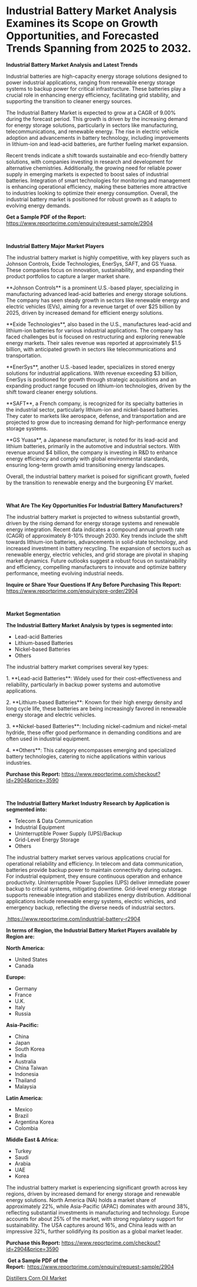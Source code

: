 <p><h1>Industrial Battery Market Analysis Examines its Scope on Growth Opportunities, and Forecasted Trends Spanning from 2025 to 2032.</h1></p><p><strong>Industrial Battery Market Analysis and Latest Trends</strong></p>
<p><p>Industrial batteries are high-capacity energy storage solutions designed to power industrial applications, ranging from renewable energy storage systems to backup power for critical infrastructure. These batteries play a crucial role in enhancing energy efficiency, facilitating grid stability, and supporting the transition to cleaner energy sources.</p><p>The Industrial Battery Market is expected to grow at a CAGR of 9.00% during the forecast period. This growth is driven by the increasing demand for energy storage solutions, particularly in sectors like manufacturing, telecommunications, and renewable energy. The rise in electric vehicle adoption and advancements in battery technology, including improvements in lithium-ion and lead-acid batteries, are further fueling market expansion.</p><p>Recent trends indicate a shift towards sustainable and eco-friendly battery solutions, with companies investing in research and development for alternative chemistries. Additionally, the growing need for reliable power supply in emerging markets is expected to boost sales of industrial batteries. Integration of smart technologies for monitoring and management is enhancing operational efficiency, making these batteries more attractive to industries looking to optimize their energy consumption. Overall, the industrial battery market is positioned for robust growth as it adapts to evolving energy demands.</p></p>
<p><strong>Get a Sample PDF of the Report:&nbsp;</strong> <a href="https://www.reportprime.com/enquiry/request-sample/2904?utm_campaign=2648&utm_medium=2&utm_source=Github&utm_content=ia&utm_term=18032025&utm_id=industrial-battery">https://www.reportprime.com/enquiry/request-sample/2904</a></p>
<p>&nbsp;</p>
<p><strong>Industrial Battery Major Market Players</strong></p>
<p><p>The industrial battery market is highly competitive, with key players such as Johnson Controls, Exide Technologies, EnerSys, SAFT, and GS Yuasa. These companies focus on innovation, sustainability, and expanding their product portfolios to capture a larger market share.</p><p>**Johnson Controls** is a prominent U.S.-based player, specializing in manufacturing advanced lead-acid batteries and energy storage solutions. The company has seen steady growth in sectors like renewable energy and electric vehicles (EVs), aiming for a revenue target of over $25 billion by 2025, driven by increased demand for efficient energy solutions.</p><p>**Exide Technologies**, also based in the U.S., manufactures lead-acid and lithium-ion batteries for various industrial applications. The company has faced challenges but is focused on restructuring and exploring renewable energy markets. Their sales revenue was reported at approximately $1.5 billion, with anticipated growth in sectors like telecommunications and transportation.</p><p>**EnerSys**, another U.S.-based leader, specializes in stored energy solutions for industrial applications. With revenue exceeding $3 billion, EnerSys is positioned for growth through strategic acquisitions and an expanding product range focused on lithium-ion technologies, driven by the shift toward cleaner energy solutions.</p><p>**SAFT**, a French company, is recognized for its specialty batteries in the industrial sector, particularly lithium-ion and nickel-based batteries. They cater to markets like aerospace, defense, and transportation and are projected to grow due to increasing demand for high-performance energy storage systems.</p><p>**GS Yuasa**, a Japanese manufacturer, is noted for its lead-acid and lithium batteries, primarily in the automotive and industrial sectors. With revenue around $4 billion, the company is investing in R&D to enhance energy efficiency and comply with global environmental standards, ensuring long-term growth amid transitioning energy landscapes.</p><p>Overall, the industrial battery market is poised for significant growth, fueled by the transition to renewable energy and the burgeoning EV market.</p></p>
<p>&nbsp;</p>
<p><strong>What Are The Key Opportunities For Industrial Battery Manufacturers?</strong></p>
<p><p>The industrial battery market is projected to witness substantial growth, driven by the rising demand for energy storage systems and renewable energy integration. Recent data indicates a compound annual growth rate (CAGR) of approximately 8-10% through 2030. Key trends include the shift towards lithium-ion batteries, advancements in solid-state technology, and increased investment in battery recycling. The expansion of sectors such as renewable energy, electric vehicles, and grid storage are pivotal in shaping market dynamics. Future outlooks suggest a robust focus on sustainability and efficiency, compelling manufacturers to innovate and optimize battery performance, meeting evolving industrial needs.</p></p>
<p><strong>Inquire or Share Your Questions If Any Before Purchasing This Report:</strong> <a href="https://www.reportprime.com/enquiry/pre-order/2904?utm_campaign=2648&utm_medium=2&utm_source=Github&utm_content=ia&utm_term=18032025&utm_id=industrial-battery">https://www.reportprime.com/enquiry/pre-order/2904</a></p>
<p>&nbsp;</p>
<p><strong>Market Segmentation</strong></p>
<p><strong>The Industrial Battery Market Analysis by types is segmented into:</strong></p>
<p><ul><li>Lead-acid Batteries</li><li>Lithium-based Batteries</li><li>Nickel-based Batteries</li><li>Others</li></ul></p>
<p><p>The industrial battery market comprises several key types: </p><p>1. **Lead-acid Batteries**: Widely used for their cost-effectiveness and reliability, particularly in backup power systems and automotive applications. </p><p>2. **Lithium-based Batteries**: Known for their high energy density and long cycle life, these batteries are being increasingly favored in renewable energy storage and electric vehicles. </p><p>3. **Nickel-based Batteries**: Including nickel-cadmium and nickel-metal hydride, these offer good performance in demanding conditions and are often used in industrial equipment. </p><p>4. **Others**: This category encompasses emerging and specialized battery technologies, catering to niche applications within various industries.</p></p>
<p><strong>Purchase this Report:&nbsp;</strong><a href="https://www.reportprime.com/checkout?id=2904&price=3590&utm_campaign=2648&utm_medium=2&utm_source=Github&utm_content=ia&utm_term=18032025&utm_id=industrial-battery">https://www.reportprime.com/checkout?id=2904&price=3590</a></p>
<p>&nbsp;</p>
<p><strong>The Industrial Battery Market Industry Research by Application is segmented into:</strong></p>
<p><ul><li>Telecom & Data Communication</li><li>Industrial Equipment</li><li>Uninterruptible Power Supply (UPS)/Backup</li><li>Grid-Level Energy Storage</li><li>Others</li></ul></p>
<p><p>The industrial battery market serves various applications crucial for operational reliability and efficiency. In telecom and data communication, batteries provide backup power to maintain connectivity during outages. For industrial equipment, they ensure continuous operation and enhance productivity. Uninterruptible Power Supplies (UPS) deliver immediate power backup to critical systems, mitigating downtime. Grid-level energy storage supports renewable integration and stabilizes energy distribution. Additional applications include renewable energy systems, electric vehicles, and emergency backup, reflecting the diverse needs of industrial sectors.</p></p>
<p><a href="https://www.reportprime.com/industrial-battery-r2904?utm_campaign=2648&utm_medium=2&utm_source=Github&utm_content=ia&utm_term=18032025&utm_id=industrial-battery">&nbsp;https://www.reportprime.com/industrial-battery-r2904</a></p>
<p><strong>In terms of Region, the Industrial Battery Market Players available by Region are:</strong></p>
<p>
    <p> <strong> North America: </strong>
        <ul>
            <li>United States</li>
            <li>Canada</li>
        </ul>
        </p> 
    <p> <strong> Europe: </strong>
        <ul>
            <li>Germany</li>
            <li>France</li>
            <li>U.K.</li>
            <li>Italy</li>
            <li>Russia</li>
        </ul>
        </p> 
    <p> <strong> Asia-Pacific: </strong>
        <ul>
            <li>China</li>
            <li>Japan</li>
            <li>South Korea</li>
            <li>India</li>
            <li>Australia</li>
            <li>China Taiwan</li>
            <li>Indonesia</li>
            <li>Thailand</li>
            <li>Malaysia</li>
        </ul>
        </p> 
    <p> <strong> Latin America: </strong>
        <ul>
            <li>Mexico</li>
            <li>Brazil</li>
            <li>Argentina Korea</li>
            <li>Colombia</li>
        </ul>
        </p> 
    <p> <strong> Middle East & Africa: </strong>
        <ul>
            <li>Turkey</li>
            <li>Saudi</li>
            <li>Arabia</li>
            <li>UAE</li>
            <li>Korea</li>
        </ul>
    </p>
    </p>
<p><p>The industrial battery market is experiencing significant growth across key regions, driven by increased demand for energy storage and renewable energy solutions. North America (NA) holds a market share of approximately 22%, while Asia-Pacific (APAC) dominates with around 38%, reflecting substantial investments in manufacturing and technology. Europe accounts for about 25% of the market, with strong regulatory support for sustainability. The USA captures around 16%, and China leads with an impressive 32%, further solidifying its position as a global market leader.</p></p>
<p><strong>Purchase this Report: </strong><a href="https://www.reportprime.com/checkout?id=2904&price=3590&utm_campaign=2648&utm_medium=2&utm_source=Github&utm_content=ia&utm_term=18032025&utm_id=industrial-battery">https://www.reportprime.com/checkout?id=2904&price=3590</a></p>
<p>&nbsp;<strong>Get a Sample PDF of the Report:&nbsp;&nbsp;</strong><a href="https://www.reportprime.com/enquiry/request-sample/2904?utm_campaign=2648&utm_medium=2&utm_source=Github&utm_content=ia&utm_term=18032025&utm_id=industrial-battery">https://www.reportprime.com/enquiry/request-sample/2904</a></p>
<p><strong></strong></p>
<p><p><a href="https://github.com/pearlinewhite4692/Market-Research-Report-List-1/blob/main/distillers-corn-oil-market.md?utm_campaign=2648&utm_medium=2&utm_source=Github&utm_content=ia&utm_term=18032025&utm_id=industrial-battery">Distillers Corn Oil Market</a></p></p>